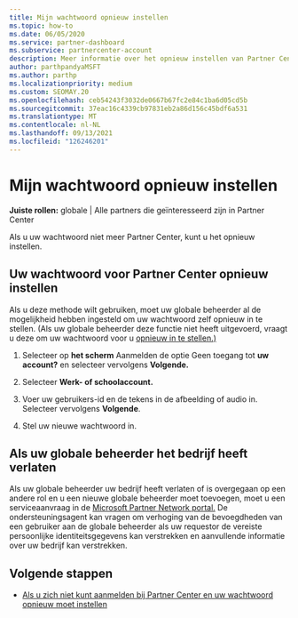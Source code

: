```yaml
---
title: Mijn wachtwoord opnieuw instellen
ms.topic: how-to
ms.date: 06/05/2020
ms.service: partner-dashboard
ms.subservice: partnercenter-account
description: Meer informatie over het opnieuw instellen van Partner Center wachtwoord of hulp krijgen van de globale beheerder van uw bedrijf. Meer informatie over het toevoegen van een nieuwe Partner Center globale beheerder.
author: parthpandyaMSFT
ms.author: parthp
ms.localizationpriority: medium
ms.custom: SEOMAY.20
ms.openlocfilehash: ceb54243f3032de0667b67fc2e84c1ba6d05cd5b
ms.sourcegitcommit: 37eac16c4339cb97831eb2a86d156c45bdf6a531
ms.translationtype: MT
ms.contentlocale: nl-NL
ms.lasthandoff: 09/13/2021
ms.locfileid: "126246201"
---
```

# <a name="reset-my-password"></a>Mijn wachtwoord opnieuw instellen
 
**Juiste rollen:** globale | Alle partners die geïnteresseerd zijn in Partner Center


Als u uw wachtwoord niet meer Partner Center, kunt u het opnieuw instellen.

## <a name="to-reset-your-partner-center-password"></a>Uw wachtwoord voor Partner Center opnieuw instellen

Als u deze methode wilt gebruiken, moet uw globale beheerder al de mogelijkheid hebben ingesteld om uw wachtwoord zelf opnieuw in te stellen. (Als uw globale beheerder deze functie niet heeft uitgevoerd, vraagt u deze om uw wachtwoord voor u [opnieuw in te stellen.)](reset-a-user-password.md)

1. Selecteer op **het scherm** Aanmelden de optie Geen toegang tot **uw account?** en selecteer vervolgens **Volgende.**

2. Selecteer **Werk- of schoolaccount.**

3. Voer uw gebruikers-id en de tekens in de afbeelding of audio in. Selecteer vervolgens **Volgende**.

4. Stel uw nieuwe wachtwoord in.

## <a name="if-your-global-admin-has-left-the-company"></a>Als uw globale beheerder het bedrijf heeft verlaten

Als uw globale beheerder uw bedrijf heeft verlaten of is overgegaan op een andere rol en u een nieuwe globale beheerder moet toevoegen, moet u een serviceaanvraag in de [Microsoft Partner Network portal.](https://partner.microsoft.com/commercial#/) De ondersteuningsagent kan vragen om verhoging van de bevoegdheden van een gebruiker aan de globale beheerder als uw requestor de vereiste persoonlijke identiteitsgegevens kan verstrekken en aanvullende informatie over uw bedrijf kan verstrekken. 

## <a name="next-steps"></a>Volgende stappen

- [Als u zich niet kunt aanmelden bij Partner Center en uw wachtwoord opnieuw moet instellen](unable-to-sign-in.md)